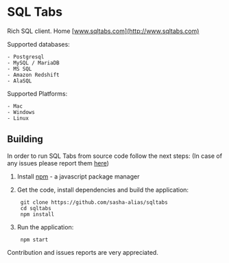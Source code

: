 # SQL Tabs

Rich SQL client. Home [www.sqltabs.com](http://www.sqltabs.com)

Supported databases:

    - Postgresql
    - MySQL / MariaDB
    - MS SQL
    - Amazon Redshift
    - AlaSQL

Supported Platforms:

    - Mac
    - Windows
    - Linux

## Building


In order to run SQL Tabs from source code follow the next steps:
(In case of any issues please report them [here](https://github.com/sasha-alias/sqltabs/issues/39))

1. Install [npm](https://www.npmjs.com) - a javascript package manager

2. Get the code, install dependencies and build the application:

        git clone https://github.com/sasha-alias/sqltabs
        cd sqltabs
        npm install

3. Run the application:

        npm start


Contribution and issues reports are very appreciated.


